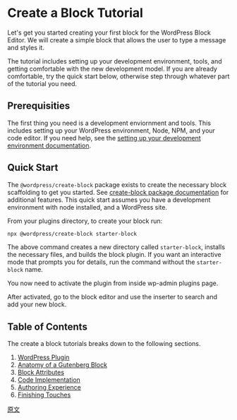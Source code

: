 # Create a Block Tutorial

Let's get you started creating your first block for the WordPress Block Editor. We will create a simple block that allows the user to type a message and styles it.

The tutorial includes setting up your development environment, tools, and getting comfortable with the new development model. If you are already comfortable, try the quick start below, otherwise step through whatever part of the tutorial you need.

## Prerequisities

The first thing you need is a development enviornment and tools. This includes setting up your WordPress environment, Node, NPM, and your code editor. If you need help, see the [setting up your development environment documentation](/docs/designers-developers/developers/tutorials/devenv/readme.md).

## Quick Start

The `@wordpress/create-block` package exists to create the necessary block scaffolding to get you started. See [create-block package documentation](https://www.npmjs.com/package/@wordpress/create-block) for additional features. This quick start assumes you have a development environment with node installed, and a WordPress site.

From your plugins directory, to create your block run:

```sh
npx @wordpress/create-block starter-block
```

The above command creates a new directory called `starter-block`, installs the necessary files, and builds the block plugin. If you want an interactive mode that prompts you for details, run the command without the `starter-block` name.

You now need to activate the plugin from inside wp-admin plugins page.

After activated, go to the block editor and use the inserter to search and add your new block.

## Table of Contents

The create a block tutorials breaks down to the following sections.

1. [WordPress Plugin](/docs/designers-developers/developers/tutorials/create-block/wp-plugin.md)
2. [Anatomy of a Gutenberg Block ](/docs/designers-developers/developers/tutorials/create-block/block-anatomy.md)
3. [Block Attributes](/docs/designers-developers/developers/tutorials/create-block/block-attributes.md)
4. [Code Implementation](/docs/designers-developers/developers/tutorials/create-block/block-code.md)
5. [Authoring Experience](/docs/designers-developers/developers/tutorials/create-block/author-experience.md)
6. [Finishing Touches](/docs/designers-developers/developers/tutorials/create-block/finishing.md)

[原文](https://github.com/WordPress/gutenberg/blob/master/docs/designers-developers/developers/tutorials/create-block/readme.md)